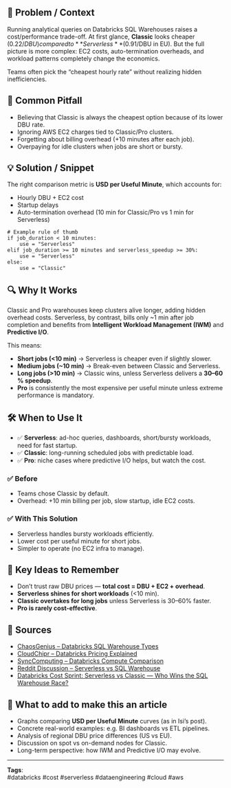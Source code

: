 
## 🎯 Problem / Context  
Running analytical queries on Databricks SQL Warehouses raises a cost/performance trade-off. At first glance, **Classic** looks cheaper ($0.22/DBU) compared to **Serverless** ($0.91/DBU in EU). But the full picture is more complex: EC2 costs, auto-termination overheads, and workload patterns completely change the economics.  

Teams often pick the “cheapest hourly rate” without realizing hidden inefficiencies.

## 🐛 Common Pitfall  
- Believing that Classic is always the cheapest option because of its lower DBU rate.  
- Ignoring AWS EC2 charges tied to Classic/Pro clusters.  
- Forgetting about billing overhead (+10 minutes after each job).  
- Overpaying for idle clusters when jobs are short or bursty.

## 💡 Solution / Snippet  
The right comparison metric is **USD per Useful Minute**, which accounts for:  
- Hourly DBU + EC2 cost  
- Startup delays  
- Auto-termination overhead (10 min for Classic/Pro vs 1 min for Serverless)

```
# Example rule of thumb
if job_duration < 10 minutes:
    use = "Serverless"
elif job_duration >= 10 minutes and serverless_speedup >= 30%:
    use = "Serverless"
else:
    use = "Classic"
```

## 🔍 Why It Works  
Classic and Pro warehouses keep clusters alive longer, adding hidden overhead costs. Serverless, by contrast, bills only ~1 min after job completion and benefits from **Intelligent Workload Management (IWM)** and **Predictive I/O**.  

This means:  
- **Short jobs (<10 min)** → Serverless is cheaper even if slightly slower.  
- **Medium jobs (~10 min)** → Break-even between Classic and Serverless.  
- **Long jobs (>10 min)** → Classic wins, unless Serverless delivers a **30–60 % speedup**.  
- **Pro** is consistently the most expensive per useful minute unless extreme performance is mandatory.

## 🛠️ When to Use It  
- ✅ **Serverless**: ad-hoc queries, dashboards, short/bursty workloads, need for fast startup.  
- ✅ **Classic**: long-running scheduled jobs with predictable load.  
- ✅ **Pro**: niche cases where predictive I/O helps, but watch the cost.  

### ✅ Before  
- Teams chose Classic by default.  
- Overhead: +10 min billing per job, slow startup, idle EC2 costs.  

### ✅ With This Solution  
- Serverless handles bursty workloads efficiently.  
- Lower cost per useful minute for short jobs.  
- Simpler to operate (no EC2 infra to manage).  

## 🧠 Key Ideas to Remember  
- Don’t trust raw DBU prices — **total cost = DBU + EC2 + overhead**.  
- **Serverless shines for short workloads** (<10 min).  
- **Classic overtakes for long jobs** unless Serverless is 30–60% faster.  
- **Pro is rarely cost-effective**.  

## 📝 Sources  
- [ChaosGenius – Databricks SQL Warehouse Types](https://www.chaosgenius.io/blog/databricks-sql-warehouse-types)  
- [CloudChipr – Databricks Pricing Explained](https://cloudchipr.com/blog/databricks-pricing)  
- [SyncComputing – Databricks Compute Comparison](https://synccomputing.com/databricks-compute-comparison-classic-serverless-and-sql-warehouses)  
- [Reddit Discussion – Serverless vs SQL Warehouse](https://www.reddit.com/r/databricks/comments/1k4mbc3/serverless_compute_vs_sql_warehouse_serverless)  
- [Databricks Cost Sprint: Serverless vs Classic — Who Wins the SQL Warehouse Race?](https://medium.com/@isaiasgarcialatorre/databricks-serverless-vs-classic-who-wins-the-cost-sprint-dc2503cced53)
## 📝 What to add to make this an article  
- Graphs comparing **USD per Useful Minute** curves (as in Isi’s post).  
- Concrete real-world examples: e.g. BI dashboards vs ETL pipelines.  
- Analysis of regional DBU price differences (US vs EU).  
- Discussion on spot vs on-demand nodes for Classic.  
- Long-term perspective: how IWM and Predictive I/O may evolve.  

---

**Tags**:  
#databricks #cost #serverless #dataengineering #cloud #aws
